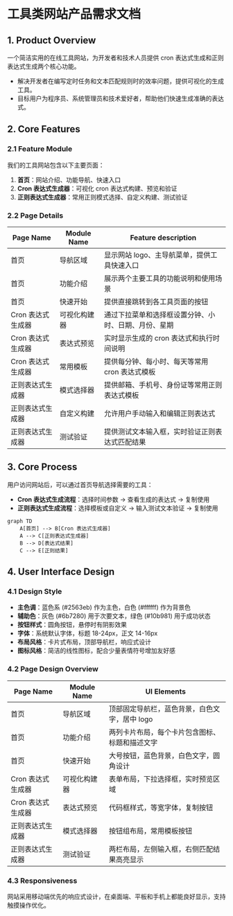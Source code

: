 # 工具类网站产品需求文档

## 1. Product Overview
一个简洁实用的在线工具网站，为开发者和技术人员提供 cron 表达式生成和正则表达式生成两个核心功能。
- 解决开发者在编写定时任务和文本匹配规则时的效率问题，提供可视化的生成工具。
- 目标用户为程序员、系统管理员和技术爱好者，帮助他们快速生成准确的表达式。

## 2. Core Features

### 2.1 Feature Module
我们的工具网站包含以下主要页面：
1. **首页**：网站介绍、功能导航、快速入口
2. **Cron 表达式生成器**：可视化 cron 表达式构建、预览和验证
3. **正则表达式生成器**：常用正则模式选择、自定义构建、测试验证

### 2.2 Page Details

| Page Name | Module Name | Feature description |
|-----------|-------------|---------------------|
| 首页 | 导航区域 | 显示网站 logo、主导航菜单，提供工具快速入口 |
| 首页 | 功能介绍 | 展示两个主要工具的功能说明和使用场景 |
| 首页 | 快速开始 | 提供直接跳转到各工具页面的按钮 |
| Cron 表达式生成器 | 可视化构建器 | 通过下拉菜单和选择框设置分钟、小时、日期、月份、星期 |
| Cron 表达式生成器 | 表达式预览 | 实时显示生成的 cron 表达式和执行时间说明 |
| Cron 表达式生成器 | 常用模板 | 提供每分钟、每小时、每天等常用 cron 表达式模板 |
| 正则表达式生成器 | 模式选择器 | 提供邮箱、手机号、身份证等常用正则表达式模板 |
| 正则表达式生成器 | 自定义构建 | 允许用户手动输入和编辑正则表达式 |
| 正则表达式生成器 | 测试验证 | 提供测试文本输入框，实时验证正则表达式匹配结果 |

## 3. Core Process

用户访问网站后，可以通过首页导航选择需要的工具：
- **Cron 表达式生成流程**：选择时间参数 → 查看生成的表达式 → 复制使用
- **正则表达式生成流程**：选择模板或自定义 → 输入测试文本验证 → 复制使用

```mermaid
graph TD
    A[首页] --> B[Cron 表达式生成器]
    A --> C[正则表达式生成器]
    B --> D[表达式结果]
    C --> E[正则结果]
```

## 4. User Interface Design

### 4.1 Design Style
- **主色调**：蓝色系 (#2563eb) 作为主色，白色 (#ffffff) 作为背景色
- **辅助色**：灰色 (#6b7280) 用于次要文本，绿色 (#10b981) 用于成功状态
- **按钮样式**：圆角按钮，悬停时有阴影效果
- **字体**：系统默认字体，标题 18-24px，正文 14-16px
- **布局风格**：卡片式布局，顶部导航栏，响应式设计
- **图标风格**：简洁的线性图标，配合少量表情符号增加友好感

### 4.2 Page Design Overview

| Page Name | Module Name | UI Elements |
|-----------|-------------|-------------|
| 首页 | 导航区域 | 顶部固定导航栏，蓝色背景，白色文字，居中 logo |
| 首页 | 功能介绍 | 两列卡片布局，每个卡片包含图标、标题和描述文字 |
| 首页 | 快速开始 | 大号按钮，蓝色背景，白色文字，圆角设计 |
| Cron 表达式生成器 | 可视化构建器 | 表单布局，下拉选择框，实时预览区域 |
| Cron 表达式生成器 | 表达式预览 | 代码框样式，等宽字体，复制按钮 |
| 正则表达式生成器 | 模式选择器 | 按钮组布局，常用模板按钮 |
| 正则表达式生成器 | 测试验证 | 两栏布局，左侧输入框，右侧匹配结果高亮显示 |

### 4.3 Responsiveness
网站采用移动端优先的响应式设计，在桌面端、平板和手机上都能良好显示，支持触摸操作优化。